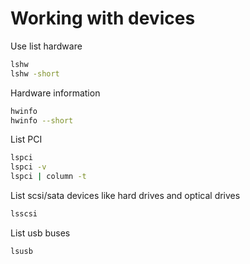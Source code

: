 # Working with devices

Use list hardware

```sh
lshw 
lshw -short
```

Hardware information

```sh
hwinfo
hwinfo --short
```

List PCI

```sh
lspci
lspci -v
lspci | column -t
```

List scsi/sata devices like hard drives and optical drives

```sh
lsscsi
```


List usb buses

```sh
lsusb
```

